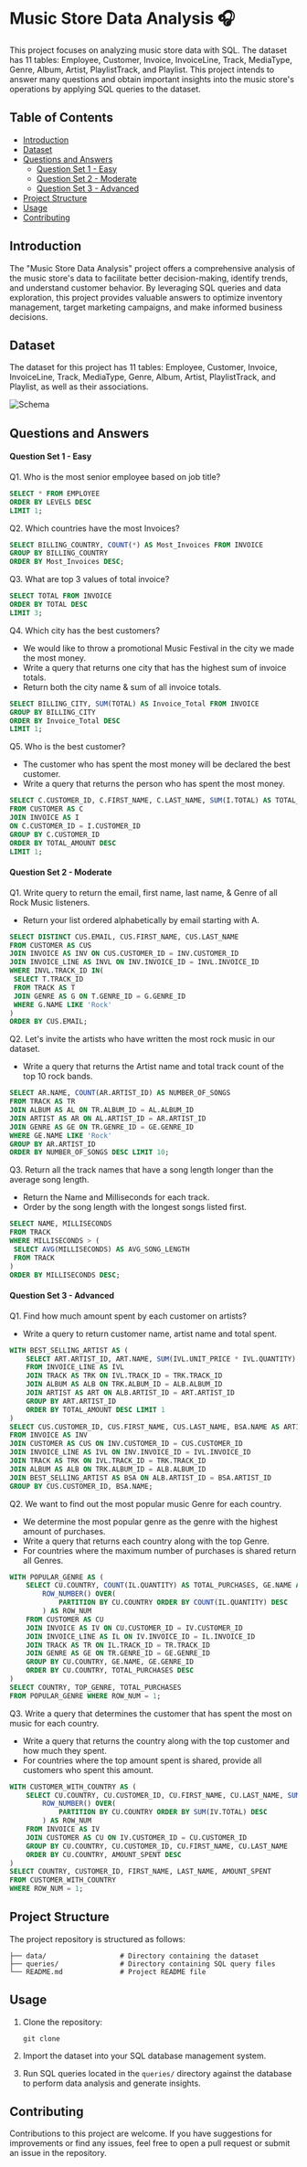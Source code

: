 # Music Store Data Analysis 🎧

This project focuses on analyzing music store data with SQL. The dataset has 11 tables: Employee, Customer, Invoice, InvoiceLine, Track, MediaType, Genre, Album, Artist, PlaylistTrack, and Playlist. This project intends to answer many questions and obtain important insights into the music store's operations by applying SQL queries to the dataset.


## Table of Contents

- [Introduction](#introduction)
- [Dataset](#dataset)
- [Questions and Answers](#questions-and-answers)
	- [Question Set 1 - Easy](#question-set-1---easy)
	- [Question Set 2 - Moderate](#question-set-2---moderate)
	- [Question Set 3 - Advanced](#question-set-3---advanced)
- [Project Structure](#project-structure)
- [Usage](#usage)
- [Contributing](#contributing)

## Introduction

The "Music Store Data Analysis" project offers a comprehensive analysis of the music store's data to facilitate better decision-making, identify trends, and understand customer behavior. By leveraging SQL queries and data exploration, this project provides valuable answers to optimize inventory management, target marketing campaigns, and make informed business decisions.

## Dataset

The dataset for this project has 11 tables: Employee, Customer, Invoice, InvoiceLine, Track, MediaType, Genre, Album, Artist, PlaylistTrack, and Playlist, as well as their associations.

![Schema](https://imgur.com/UU2tQp7.png)

## Questions and Answers

#### Question Set 1 - Easy

Q1. Who is the most senior employee based on job title? 

```sql
SELECT * FROM EMPLOYEE
ORDER BY LEVELS DESC
LIMIT 1;
```

Q2. Which countries have the most Invoices?

```sql
SELECT BILLING_COUNTRY, COUNT(*) AS Most_Invoices FROM INVOICE
GROUP BY BILLING_COUNTRY
ORDER BY Most_Invoices DESC;
```

Q3. What are top 3 values of total invoice?

```sql
SELECT TOTAL FROM INVOICE
ORDER BY TOTAL DESC
LIMIT 3;
```

Q4. Which city has the best customers? 
- We would like to throw a promotional Music Festival in the city we made the most money. 
- Write a query that returns one city that has the highest sum of invoice totals. 
- Return both the city name & sum of all invoice totals.

```sql
SELECT BILLING_CITY, SUM(TOTAL) AS Invoice_Total FROM INVOICE
GROUP BY BILLING_CITY
ORDER BY Invoice_Total DESC
LIMIT 1;
```

Q5. Who is the best customer? 
- The customer who has spent the most money will be declared the best customer. 
- Write a query that returns the person who has spent the most money.

```sql
SELECT C.CUSTOMER_ID, C.FIRST_NAME, C.LAST_NAME, SUM(I.TOTAL) AS TOTAL_AMOUNT
FROM CUSTOMER AS C
JOIN INVOICE AS I
ON C.CUSTOMER_ID = I.CUSTOMER_ID
GROUP BY C.CUSTOMER_ID
ORDER BY TOTAL_AMOUNT DESC
LIMIT 1;
```

#### Question Set 2 - Moderate

Q1. Write query to return the email, first name, last name, & Genre of all Rock Music listeners. 
- Return your list ordered alphabetically by email starting with A.

```sql
SELECT DISTINCT CUS.EMAIL, CUS.FIRST_NAME, CUS.LAST_NAME
FROM CUSTOMER AS CUS
JOIN INVOICE AS INV ON CUS.CUSTOMER_ID = INV.CUSTOMER_ID
JOIN INVOICE_LINE AS INVL ON INV.INVOICE_ID = INVL.INVOICE_ID
WHERE INVL.TRACK_ID IN(
 SELECT T.TRACK_ID
 FROM TRACK AS T
 JOIN GENRE AS G ON T.GENRE_ID = G.GENRE_ID
 WHERE G.NAME LIKE 'Rock'
)
ORDER BY CUS.EMAIL;
```

Q2. Let's invite the artists who have written the most rock music in our dataset. 
- Write a query that returns the Artist name and total track count of the top 10 rock bands.

```sql
SELECT AR.NAME, COUNT(AR.ARTIST_ID) AS NUMBER_OF_SONGS
FROM TRACK AS TR
JOIN ALBUM AS AL ON TR.ALBUM_ID = AL.ALBUM_ID
JOIN ARTIST AS AR ON AL.ARTIST_ID = AR.ARTIST_ID
JOIN GENRE AS GE ON TR.GENRE_ID = GE.GENRE_ID
WHERE GE.NAME LIKE 'Rock'
GROUP BY AR.ARTIST_ID
ORDER BY NUMBER_OF_SONGS DESC LIMIT 10;
```

Q3. Return all the track names that have a song length longer than the average song length. 
- Return the Name and Milliseconds for each track. 
- Order by the song length with the longest songs listed first.

```sql
SELECT NAME, MILLISECONDS
FROM TRACK
WHERE MILLISECONDS > (
 SELECT AVG(MILLISECONDS) AS AVG_SONG_LENGTH
 FROM TRACK
)
ORDER BY MILLISECONDS DESC;
```

#### Question Set 3 - Advanced

Q1. Find how much amount spent by each customer on artists? 
- Write a query to return customer name, artist name and total spent.

```sql
WITH BEST_SELLING_ARTIST AS (
	SELECT ART.ARTIST_ID, ART.NAME, SUM(IVL.UNIT_PRICE * IVL.QUANTITY) AS TOTAL_AMOUNT
	FROM INVOICE_LINE AS IVL
	JOIN TRACK AS TRK ON IVL.TRACK_ID = TRK.TRACK_ID
	JOIN ALBUM AS ALB ON TRK.ALBUM_ID = ALB.ALBUM_ID
	JOIN ARTIST AS ART ON ALB.ARTIST_ID = ART.ARTIST_ID
	GROUP BY ART.ARTIST_ID
	ORDER BY TOTAL_AMOUNT DESC LIMIT 1
)
SELECT CUS.CUSTOMER_ID, CUS.FIRST_NAME, CUS.LAST_NAME, BSA.NAME AS ARTIST_NAME, SUM(IVL.UNIT_PRICE * IVL.QUANTITY) AS AMOUNT_SPENT
FROM INVOICE AS INV
JOIN CUSTOMER AS CUS ON INV.CUSTOMER_ID = CUS.CUSTOMER_ID
JOIN INVOICE_LINE AS IVL ON INV.INVOICE_ID = IVL.INVOICE_ID
JOIN TRACK AS TRK ON IVL.TRACK_ID = TRK.TRACK_ID
JOIN ALBUM AS ALB ON TRK.ALBUM_ID = ALB.ALBUM_ID
JOIN BEST_SELLING_ARTIST AS BSA ON ALB.ARTIST_ID = BSA.ARTIST_ID
GROUP BY CUS.CUSTOMER_ID, BSA.NAME;
```

Q2. We want to find out the most popular music Genre for each country. 
- We determine the most popular genre as the genre with the highest amount of purchases. 
- Write a query that returns each country along with the top Genre. 
- For countries where the maximum number of purchases is shared return all Genres.

```sql
WITH POPULAR_GENRE AS (
	SELECT CU.COUNTRY, COUNT(IL.QUANTITY) AS TOTAL_PURCHASES, GE.NAME AS TOP_GENRE, GE.GENRE_ID,
		ROW_NUMBER() OVER(
			PARTITION BY CU.COUNTRY ORDER BY COUNT(IL.QUANTITY) DESC
		) AS ROW_NUM
	FROM CUSTOMER AS CU
	JOIN INVOICE AS IV ON CU.CUSTOMER_ID = IV.CUSTOMER_ID
	JOIN INVOICE_LINE AS IL ON IV.INVOICE_ID = IL.INVOICE_ID
	JOIN TRACK AS TR ON IL.TRACK_ID = TR.TRACK_ID
	JOIN GENRE AS GE ON TR.GENRE_ID = GE.GENRE_ID
	GROUP BY CU.COUNTRY, GE.NAME, GE.GENRE_ID
	ORDER BY CU.COUNTRY, TOTAL_PURCHASES DESC
)
SELECT COUNTRY, TOP_GENRE, TOTAL_PURCHASES
FROM POPULAR_GENRE WHERE ROW_NUM = 1;
```

Q3. Write a query that determines the customer that has spent the most on music for each country. 
- Write a query that returns the country along with the top customer and how much they spent. 
- For countries where the top amount spent is shared, provide all customers who spent this amount.

```sql
WITH CUSTOMER_WITH_COUNTRY AS (
	SELECT CU.COUNTRY, CU.CUSTOMER_ID, CU.FIRST_NAME, CU.LAST_NAME, SUM(IV.TOTAL) AS AMOUNT_SPENT,
		ROW_NUMBER() OVER(
			PARTITION BY CU.COUNTRY ORDER BY SUM(IV.TOTAL) DESC
		) AS ROW_NUM
	FROM INVOICE AS IV
	JOIN CUSTOMER AS CU ON IV.CUSTOMER_ID = CU.CUSTOMER_ID
	GROUP BY CU.COUNTRY, CU.CUSTOMER_ID, CU.FIRST_NAME, CU.LAST_NAME
	ORDER BY CU.COUNTRY, AMOUNT_SPENT DESC
)
SELECT COUNTRY, CUSTOMER_ID, FIRST_NAME, LAST_NAME, AMOUNT_SPENT
FROM CUSTOMER_WITH_COUNTRY
WHERE ROW_NUM = 1;
```

## Project Structure

The project repository is structured as follows:

```
├── data/                  # Directory containing the dataset
├── queries/               # Directory containing SQL query files
└── README.md              # Project README file
```

## Usage

1. Clone the repository:

   ```
   git clone 
   ```

2. Import the dataset into your SQL database management system.

3. Run SQL queries located in the `queries/` directory against the database to perform data analysis and generate insights.

## Contributing

Contributions to this project are welcome. If you have suggestions for improvements or find any issues, feel free to open a pull request or submit an issue in the repository.
